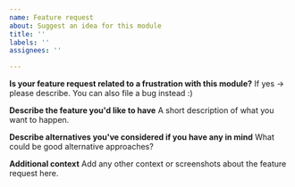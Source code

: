 ```yaml
---
name: Feature request
about: Suggest an idea for this module
title: ''
labels: ''
assignees: ''

---
```


**Is your feature request related to a frustration with this module?**
 If yes -> please describe. You can also file a bug instead :)

**Describe the feature you'd like to have**
A short description of what you want to happen.

**Describe alternatives you've considered if you have any in mind**
What could be good alternative approaches?

**Additional context**
Add any other context or screenshots about the feature request here.
